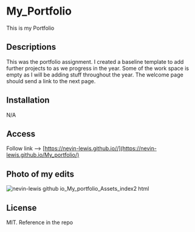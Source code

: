 # My_Portfolio
This is my Portfolio

## Descriptions
This was the portfolio assignment. I created a baseline template to add further projects to as we progress in the year. Some of the work space is empty as I will be adding stuff throughout the year. The welcome page should send a link to the next page.

## Installation
N/A

## Access
Follow link --> [https://nevin-lewis.github.io//](https://nevin-lewis.github.io/My_portfolio/)
## Photo of my edits

![nevin-lewis github io_My_portfolio_Assets_index2 html](https://user-images.githubusercontent.com/64855834/192432384-fce28556-5e9e-46d2-b601-1564af737401.png)

## License 
MIT. Reference in the repo
